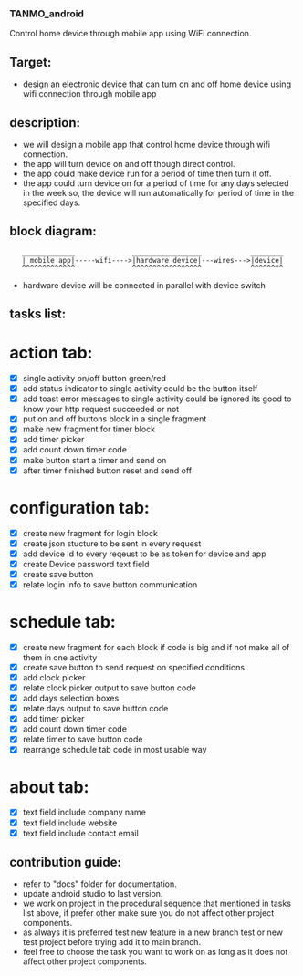 ### TANMO_android
Control home device through mobile app using WiFi connection.

## Target:
- design an electronic device that can turn on and off home device using wifi
  connection through mobile app

## description:
- we will design a mobile app that control home device through wifi connection.
- the app will turn device on and off though direct control.
- the app could make device run for a period of time then turn it off.
- the app could turn device on for a period of time for any days selected in the week
  so, the device will run automatically for period of time in the specified days. 



## block diagram:

       _____________              _________________            ________
       | mobile app|-----wifi---->|hardware device|---wires--->|device|
       ^^^^^^^^^^^^^              ^^^^^^^^^^^^^^^^^            ^^^^^^^^

- hardware device will be connected in parallel with device switch

## tasks list:
# action tab:
- [x] single activity on/off button green/red
- [x] add status indicator to single activity could be the button itself
- [x] add toast error messages to single activity could be ignored its 
      good to know your http request succeeded or not
- [x] put on and off buttons block in a single fragment
- [x] make new fragment for timer block
- [x] add timer picker
- [x] add count down timer code
- [x] make button start a timer and send on 
- [x] after timer finished button reset and send off
# configuration tab:
- [x] create new fragment for login block
- [x] create json stucture to be sent in every request
- [x] add device Id to every reqeust to be as token for device and app
- [x] create Device password text field
- [x] create save button
- [x] relate login info to save button
 communication 
# schedule tab:
- [x] create new fragment for each block if code is big and if not make all
      of them in one activity
- [x] create save button to send request on specified conditions
- [x] add clock picker
- [x] relate clock picker output to save button code
- [x] add days selection boxes
- [x] relate days output to save button code
- [x] add timer picker
- [x] add count down timer code
- [x] relate timer to save button code
- [x] rearrange schedule tab code in most usable way

# about tab:
- [x] text field include company name
- [x] text field include website
- [x] text field include contact email

## contribution guide:
- refer to "docs" folder for documentation.
- update android studio to last version.
- we work on project in the procedural sequence that mentioned in tasks list
  above, if prefer other make sure you do not affect other project
  components.
- as always it is preferred test new feature in a new branch test or new
  test project before trying add it to main branch.
- feel free to choose the task you want to work on as long as it does not
  affect other project components.

